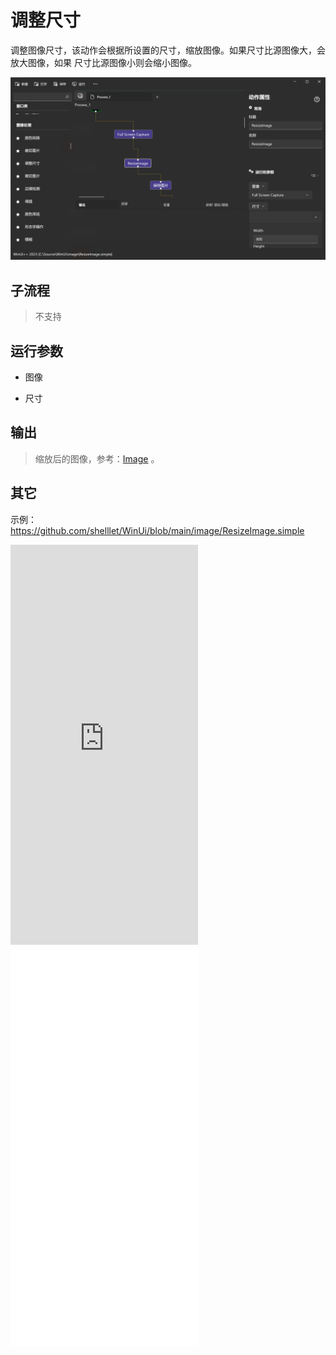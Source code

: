 # 调整尺寸 
调整图像尺寸，该动作会根据所设置的尺寸，缩放图像。如果尺寸比源图像大，会放大图像，如果 尺寸比源图像小则会缩小图像。

![ResizeImage](./images/03.png ':size=90%')

## 子流程
> 不支持


## 运行参数

* 图像
  
* 尺寸


## 输出

> 缩放后的图像，参考：[Image](./types/Image.md) 。


## 其它

示例：https://github.com/shelllet/WinUi/blob/main/image/ResizeImage.simple


<iframe type="text/html" height="640px" src="https://www.youtube.com/embed/dhKHYqk2Byk" frameborder="0"></iframe>

<iframe src="//player.bilibili.com/player.html?bvid=BV1Mj41187oF&page=1&autoplay=0" height='640px' scrolling="no" frameborder="no" framespacing="0" allowfullscreen="true"></iframe>
